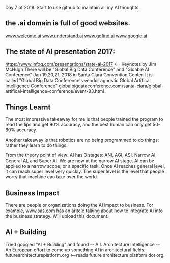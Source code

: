 Day 7 of 2018. 
Start to use github to maintain all my AI thoughts.

the .ai domain is full of good websites.
----------------------------------------
   www.welcome.ai
   www.understand.ai
   www.gofind.ai
   www.google.ai
   
The state of AI presentation 2017:  
----------------------------------
https://www.infoq.com/presentations/state-ai-2017   <-- Keynotes by Jim McHugh
There will be "Global Big Data Conference" and "Gloable AI Conference" Jan 19,20,21, 2018 in Santa Clara Convention Center.
It is called "Global Big Data Conference's vendor agnostic Global Artifical Intelligence Conference"
globalbigdataconference.com/santa-clara/global-artifical-intelligence-conference/event-83.html

Things Learnt
-------------
The most impressive takeaway for me is that people trained the program to read the lips and get 90% accuracy, 
and the best human can only get 50-60% accuracy.

Another takeaway is that robotics are no being programmed to do things; rather they learn to do things.

From the theory point of view:  AI has 3 stages:  ANI,  AGI,  ASI.   Narrow AI, General AI, and Super AI.  We are now
at the narrow AI stage.  AI can be applied to a narrow scope, or a specific task.  Once AI reaches general level, it 
can reach super level very quickly.  The super level is the level that people worry that machine can take over the world.

Business Impact
----------------
There are people or organizations doing the AI impact to business.  For example, www.sas.com has an aritcle talking about
how to integrate AI into the business strategy. Will upload this document.

AI + Building
-------------
Tried googled "AI + Building" and found -- A.I. Architecture Intelligence -- An European effort to come up something AI
in architectural fields.  futurearchitectureplatform.org <--reads future architecture platform dot org.
